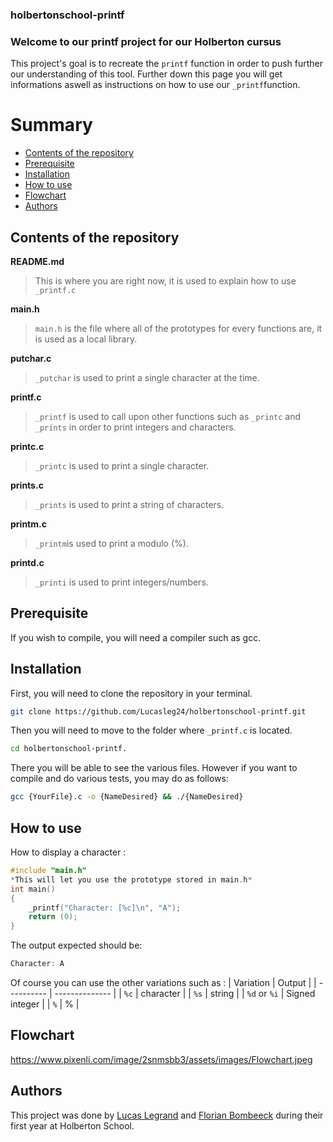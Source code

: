 ### holbertonschool-printf
### Welcome to our printf project for our Holberton cursus

This project's goal is to recreate the `printf` function in order to push further our understanding of this tool.
Further down this page you will get informations aswell as instructions on how to use our `_printf`function.

# Summary
+ [Contents of the repository](https://github.com/Lucasleg24/holbertonschool-printf/blob/Florian/README.md#contents-of-the-repository)
+ [Prerequisite](https://github.com/Lucasleg24/holbertonschool-printf/blob/Florian/README.md#prerequisite)
+ [Installation](https://github.com/Lucasleg24/holbertonschool-printf/blob/Florian/README.md#installation)
+ [How to use](https://github.com/Lucasleg24/holbertonschool-printf/blob/Florian/README.md#how-to-use)
+ [Flowchart](https://github.com/Lucasleg24/holbertonschool-printf/blob/Florian/README.md#flowchart)
+ [Authors](https://github.com/Lucasleg24/holbertonschool-printf/blob/Florian/README.md#flowchart)

## Contents of the repository
**README.md**
> This is where you are right now, it is used to explain how to use `_printf.c`

**main.h**
> `main.h` is the file where all of the prototypes for every functions are, it is used as a local library.

**putchar.c**
> `_putchar` is used to print a single character at the time.

**printf.c**
> `_printf` is used to call upon other functions such as `_printc` and `_prints` in order to print integers and characters.

**printc.c**
> `_printc` is used to print a single character.

**prints.c**
> `_prints` is used to print a string of characters.

**printm.c**
> `_printm`is used to print a modulo (%).

**printd.c**
> `_printi` is used to print integers/numbers.

## Prerequisite
If you wish to compile, you will need a compiler such as gcc.

## Installation
First, you will need to clone the repository in your terminal.
```bash
git clone https://github.com/Lucasleg24/holbertonschool-printf.git
```
Then you will need to move to the folder where `_printf.c` is located.
```bash
cd holbertonschool-printf.
```
There you will be able to see the various files.
However if you want to compile and do various tests, you may do as follows:
```bash
gcc {YourFile}.c -o {NameDesired} && ./{NameDesired}
```

## How to use
How to display a character :
```c
#include "main.h"
*This will let you use the prototype stored in main.h*
int main()
{
	_printf("Character: [%c]\n", "A");
	return (0);
}
```

The output expected should be:
```c
Character: A
```

Of course you can use the other variations such as :
| Variation  |     Output     |
| ---------- | -------------- |
| `%c`        | character      |
| `%s`        | string         |
| `%d` or `%i` | Signed integer |
| `%`        | %              |

## Flowchart

https://www.pixenli.com/image/2snmsbb3/assets/images/Flowchart.jpeg

## Authors

This project was done by [Lucas Legrand](https://github.com/Lucasleg24) and [Florian Bombeeck](https://github.com/Pandor3) during their first year at Holberton School.
